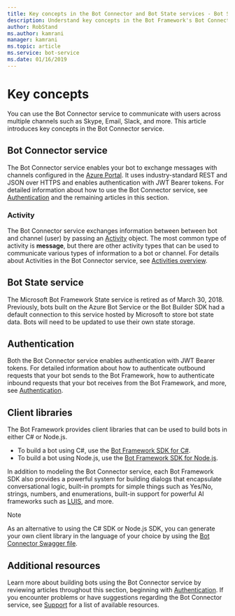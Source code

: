 ```yaml
---
title: Key concepts in the Bot Connector and Bot State services - Bot Service
description: Understand key concepts in the Bot Framework's Bot Connector service and Bot State service. 
author: RobStand
ms.author: kamrani
manager: kamrani
ms.topic: article
ms.service: bot-service
ms.date: 01/16/2019
---
```


# Key concepts

You can use the Bot Connector service to communicate with users across multiple channels such as Skype, Email, Slack, and more. This article introduces key concepts in the Bot Connector service.

## Bot Connector service

The Bot Connector service enables your bot to exchange messages with channels configured in the [Azure Portal](https://portal.azure.com). It uses industry-standard REST and JSON over HTTPS and enables authentication with JWT Bearer tokens. For detailed information about how to use the Bot Connector service, see [Authentication](bot-framework-rest-connector-authentication.md) and the remaining articles in this section.

### Activity

The Bot Connector service exchanges information between between bot and channel (user) by passing an [Activity][Activity] object. The most common type of activity is **message**, but there are other activity types that can be used to communicate various types of information to a bot or channel. For details about Activities in the Bot Connector service, see [Activities overview](https://aka.ms/botSpecs-activitySchema).

## Bot State service

The Microsoft Bot Framework State service is retired as of March 30, 2018. Previously, bots built on the Azure Bot Service or the Bot Builder SDK had a default connection to this service hosted by Microsoft to store bot state data. Bots will need to be updated to use their own state storage.

## Authentication

Both the Bot Connector service enables authentication with JWT Bearer tokens. For detailed information about how to authenticate outbound requests that your bot sends to the Bot Framework, how to authenticate inbound requests that your bot receives from the Bot Framework, and more, see [Authentication](bot-framework-rest-connector-authentication.md). 

## Client libraries

The Bot Framework provides client libraries that can be used to build bots in either C# or Node.js. 

- To build a bot using C#, use the [Bot Framework SDK for C#](../dotnet/bot-builder-dotnet-overview.md). 
- To build a bot using Node.js, use the [Bot Framework SDK for Node.js](../nodejs/index.md). 

In addition to modeling the Bot Connector service, each Bot Framework SDK also provides a powerful system for building dialogs that encapsulate conversational logic, built-in prompts for simple things such as Yes/No, strings, numbers, and enumerations, built-in support for powerful AI frameworks such as <a href="https://www.luis.ai/" target="_blank">LUIS</a>, and more. 

> [!NOTE]
> As an alternative to using the C# SDK or Node.js SDK, you can generate your own client library in the language of your choice by using the <a href="https://aka.ms/connector-swagger-file" target="_blank">Bot Connector Swagger file</a>.

## Additional resources

Learn more about building bots using the Bot Connector service by reviewing articles throughout this section, beginning with [Authentication](bot-framework-rest-connector-authentication.md). If you encounter problems or have suggestions regarding the Bot Connector service, see [Support](../bot-service-resources-links-help.md) for a list of available resources. 

[Activity]: bot-framework-rest-connector-api-reference.md#activity-object
